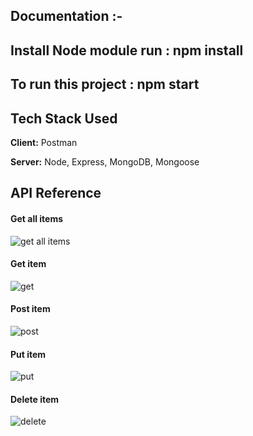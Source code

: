 ## Documentation :-



## Install Node module run : npm install


## To run this project : npm start


## Tech Stack Used

**Client:** Postman

**Server:** Node, Express, MongoDB, Mongoose


## API Reference


#### Get all items

![get all items](https://github.com/vishwajeet14all/Furation-Tech-Solutions/assets/126787994/a5de6a07-2435-4821-8ee7-0b8db9baa9fa)


#### Get item

![get](https://github.com/vishwajeet14all/Furation-Tech-Solutions/assets/126787994/dd07f761-066a-4a63-9453-5b4b34fee859)


#### Post item

![post](https://github.com/vishwajeet14all/Furation-Tech-Solutions/assets/126787994/9990251a-6465-4a8e-b1c7-63b964b304e9)



#### Put item

![put](https://github.com/vishwajeet14all/Furation-Tech-Solutions/assets/126787994/59d5d90e-6113-443a-80cd-14a339f47a3b)



#### Delete item

![delete](https://github.com/vishwajeet14all/Furation-Tech-Solutions/assets/126787994/a05e7179-fde7-4bad-8561-164b85780117)

